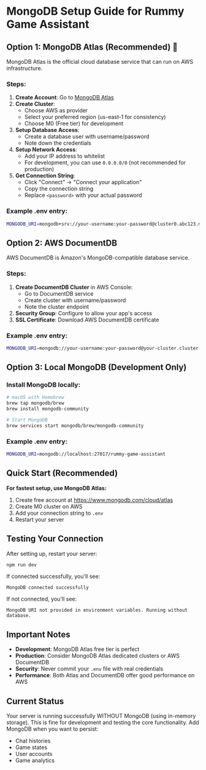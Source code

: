 # MongoDB Setup Guide for Rummy Game Assistant

## Option 1: MongoDB Atlas (Recommended) 🌟

MongoDB Atlas is the official cloud database service that can run on AWS infrastructure.

### Steps:
1. **Create Account**: Go to [MongoDB Atlas](https://www.mongodb.com/cloud/atlas)
2. **Create Cluster**: 
   - Choose AWS as provider
   - Select your preferred region (us-east-1 for consistency)
   - Choose M0 (Free tier) for development
3. **Setup Database Access**:
   - Create a database user with username/password
   - Note down the credentials
4. **Setup Network Access**:
   - Add your IP address to whitelist
   - For development, you can use `0.0.0.0/0` (not recommended for production)
5. **Get Connection String**:
   - Click "Connect" → "Connect your application"
   - Copy the connection string
   - Replace `<password>` with your actual password

### Example .env entry:
```bash
MONGODB_URI=mongodb+srv://your-username:your-password@cluster0.abc123.mongodb.net/rummy-game-assistant?retryWrites=true&w=majority
```

## Option 2: AWS DocumentDB

AWS DocumentDB is Amazon's MongoDB-compatible database service.

### Steps:
1. **Create DocumentDB Cluster** in AWS Console:
   - Go to DocumentDB service
   - Create cluster with username/password
   - Note the cluster endpoint
2. **Security Group**: Configure to allow your app's access
3. **SSL Certificate**: Download AWS DocumentDB certificate

### Example .env entry:
```bash
MONGODB_URI=mongodb://your-username:your-password@your-cluster.cluster-xyz.us-east-1.docdb.amazonaws.com:27017/rummy-game-assistant?ssl=true&replicaSet=rs0&readPreference=secondaryPreferred&retryWrites=false
```

## Option 3: Local MongoDB (Development Only)

### Install MongoDB locally:
```bash
# macOS with Homebrew
brew tap mongodb/brew
brew install mongodb-community

# Start MongoDB
brew services start mongodb/brew/mongodb-community
```

### Example .env entry:
```bash
MONGODB_URI=mongodb://localhost:27017/rummy-game-assistant
```

## Quick Start (Recommended)

**For fastest setup, use MongoDB Atlas:**

1. Create free account at https://www.mongodb.com/cloud/atlas
2. Create M0 cluster on AWS
3. Add your connection string to `.env`
4. Restart your server

## Testing Your Connection

After setting up, restart your server:
```bash
npm run dev
```

If connected successfully, you'll see:
```
MongoDB connected successfully
```

If not connected, you'll see:
```
MongoDB URI not provided in environment variables. Running without database.
```

## Important Notes

- **Development**: MongoDB Atlas free tier is perfect
- **Production**: Consider MongoDB Atlas dedicated clusters or AWS DocumentDB
- **Security**: Never commit your `.env` file with real credentials
- **Performance**: Both Atlas and DocumentDB offer good performance on AWS

## Current Status

Your server is running successfully WITHOUT MongoDB (using in-memory storage). This is fine for development and testing the core functionality. Add MongoDB when you want to persist:
- Chat histories
- Game states
- User accounts
- Game analytics 